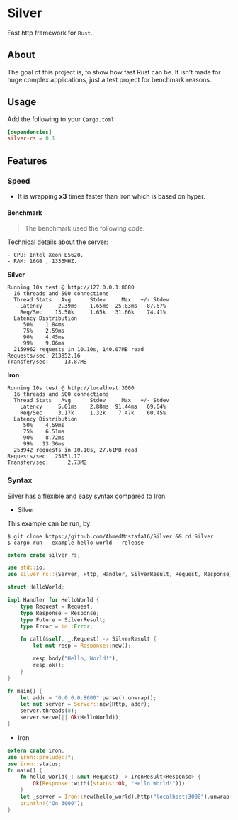 # Silver
Fast http framework for `Rust`.

## About
The goal of this project is, to show how fast Rust can be. It isn't made for huge complex applications, just a test project for benchmark reasons.

## Usage
Add the following to your `Cargo.toml`:
```toml
[dependencies]
silver-rs = 0.1
```

## Features
### Speed
- It is wrapping **x3** times faster than Iron which is based on hyper.

#### Benchmark
> The benchmark used the following code.

Technical details about the server:

    - CPU: Intel Xeon E5620.
    - RAM: 16GB , 1333MHZ.

**Silver**
```
Running 10s test @ http://127.0.0.1:8080
  16 threads and 500 connections
  Thread Stats   Avg      Stdev     Max   +/- Stdev
    Latency     2.39ms    1.65ms  25.83ms   87.67%
    Req/Sec    13.50k     1.65k   31.66k    74.41%
  Latency Distribution
     50%    1.84ms
     75%    2.59ms
     90%    4.45ms
     99%    9.06ms
  2159962 requests in 10.10s, 140.07MB read
Requests/sec: 213852.16
Transfer/sec:     13.87MB

```

**Iron**
```
Running 10s test @ http://localhost:3000
  16 threads and 500 connections
  Thread Stats   Avg      Stdev     Max   +/- Stdev
    Latency     5.01ms    2.88ms  91.44ms   69.64%
    Req/Sec     3.17k     1.32k    7.47k    60.45%
  Latency Distribution
     50%    4.59ms
     75%    6.51ms
     90%    8.72ms
     99%   13.36ms
  253942 requests in 10.10s, 27.61MB read
Requests/sec:  25151.17
Transfer/sec:      2.73MB

```

### Syntax
Silver has a flexible and easy syntax compared to Iron.

- Silver

This example can be run, by:

```
$ git clone https://github.com/AhmedMostafa16/Silver && cd Silver
$ cargo run --example hello-world --release
```

```rust
extern crate silver_rs;

use std::io;
use silver_rs::{Server, Http, Handler, SilverResult, Request, Response};

struct HelloWorld;

impl Handler for HelloWorld {
    type Request = Request;
    type Response = Response;
    type Future = SilverResult;
    type Error = io::Error;

    fn call(&self, _:Request) -> SilverResult {
        let mut resp = Response::new();

        resp.body("Hello, World!");
        resp.ok();
    }
}

fn main() {
    let addr = "0.0.0.0:8000".parse().unwrap();
    let mut server = Server::new(Http, addr);
    server.threads(8);
    server.serve(|| Ok(HelloWorld));
}

```

- Iron
```rust
extern crate iron;
use iron::prelude::*;
use iron::status;
fn main() {
    fn hello_world(_: &mut Request) -> IronResult<Response> {
        Ok(Response::with((status::Ok, "Hello World!")))
    }
    let _server = Iron::new(hello_world).http("localhost:3000").unwrap();
    println!("On 3000");
}
```
